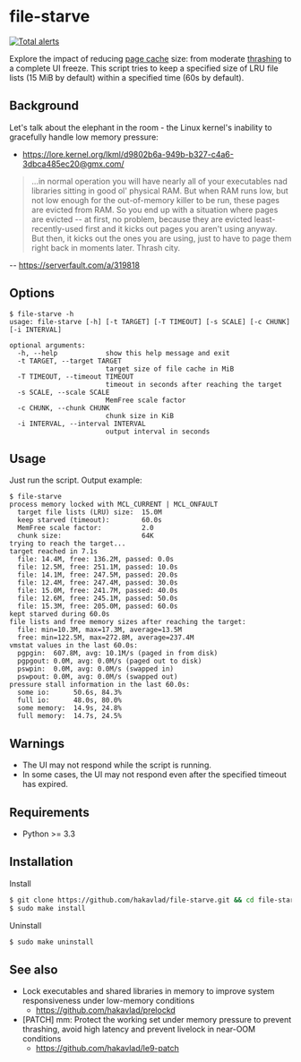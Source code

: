 
# file-starve

[![Total alerts](https://img.shields.io/lgtm/alerts/g/hakavlad/file-starve.svg?logo=lgtm&logoWidth=18)](https://lgtm.com/projects/g/hakavlad/file-starve/alerts/)

Explore the impact of reducing [page cache](https://www.kernel.org/doc/html/latest/admin-guide/mm/concepts.html#page-cache) size: from moderate [thrashing](https://en.wikipedia.org/wiki/Thrashing_(computer_science)) to a complete UI freeze. This script tries to keep a specified size of LRU file lists (15 MiB by default) within a specified time (60s by default).

## Background

Let's talk about the elephant in the room - the Linux kernel's inability to gracefully handle low memory pressure:
- https://lore.kernel.org/lkml/d9802b6a-949b-b327-c4a6-3dbca485ec20@gmx.com/

>...in normal operation you will have nearly all of your executables nad libraries sitting in good ol' physical RAM. But when RAM runs low, but not low enough for the out-of-memory killer to be run, these pages are evicted from RAM. So you end up with a situation where pages are evicted -- at first, no problem, because they are evicted least-recently-used first and it kicks out pages you aren't using anyway. But then, it kicks out the ones you are using, just to have to page them right back in moments later. Thrash city.

-- https://serverfault.com/a/319818

## Options

```
$ file-starve -h
usage: file-starve [-h] [-t TARGET] [-T TIMEOUT] [-s SCALE] [-c CHUNK] [-i INTERVAL]

optional arguments:
  -h, --help            show this help message and exit
  -t TARGET, --target TARGET
                        target size of file cache in MiB
  -T TIMEOUT, --timeout TIMEOUT
                        timeout in seconds after reaching the target
  -s SCALE, --scale SCALE
                        MemFree scale factor
  -c CHUNK, --chunk CHUNK
                        chunk size in KiB
  -i INTERVAL, --interval INTERVAL
                        output interval in seconds
```

## Usage

Just run the script. Output example:
```
$ file-starve
process memory locked with MCL_CURRENT | MCL_ONFAULT
  target file lists (LRU) size:  15.0M
  keep starved (timeout):        60.0s
  MemFree scale factor:          2.0
  chunk size:                    64K
trying to reach the target...
target reached in 7.1s
  file: 14.4M, free: 136.2M, passed: 0.0s
  file: 12.5M, free: 251.1M, passed: 10.0s
  file: 14.1M, free: 247.5M, passed: 20.0s
  file: 12.4M, free: 247.4M, passed: 30.0s
  file: 15.0M, free: 241.7M, passed: 40.0s
  file: 12.6M, free: 245.1M, passed: 50.0s
  file: 15.3M, free: 205.0M, passed: 60.0s
kept starved during 60.0s
file lists and free memory sizes after reaching the target:
  file: min=10.3M, max=17.3M, average=13.5M
  free: min=122.5M, max=272.8M, average=237.4M
vmstat values in the last 60.0s:
  pgpgin:  607.8M, avg: 10.1M/s (paged in from disk)
  pgpgout: 0.0M, avg: 0.0M/s (paged out to disk)
  pswpin:  0.0M, avg: 0.0M/s (swapped in)
  pswpout: 0.0M, avg: 0.0M/s (swapped out)
pressure stall information in the last 60.0s:
  some io:      50.6s, 84.3%
  full io:      48.0s, 80.0%
  some memory:  14.9s, 24.8%
  full memory:  14.7s, 24.5%
```

## Warnings

- The UI may not respond while the script is running.
- In some cases, the UI may not respond even after the specified timeout has expired.

## Requirements

- Python >= 3.3

## Installation

Install
```bash
$ git clone https://github.com/hakavlad/file-starve.git && cd file-starve
$ sudo make install
```

Uninstall
```bash
$ sudo make uninstall
```

## See also

- Lock executables and shared libraries in memory to improve system responsiveness under low-memory conditions
    - https://github.com/hakavlad/prelockd
- [PATCH] mm: Protect the working set under memory pressure to prevent thrashing, avoid high latency and prevent livelock in near-OOM conditions
    - https://github.com/hakavlad/le9-patch

